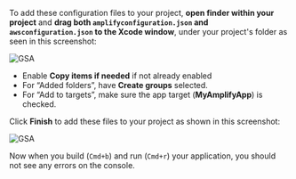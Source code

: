 To add these configuration files to your project, **open finder within your project** and **drag both `amplifyconfiguration.json` and `awsconfiguration.json` to the Xcode window**, under your project's folder as seen in this screenshot:

![GSA](~/images/project-setup/50_1_dragDrop.png)

* Enable **Copy items if needed** if not already enabled
* For “Added folders”, have **Create groups** selected.
* For “Add to targets”, make sure the app target (**MyAmplifyApp**) is checked.

Click **Finish** to add these files to your project as shown in this screenshot:

![GSA](~/images/project-setup/50_2_addFiles.png)

Now when you build (`Cmd+b`) and run (`Cmd+r`) your application, you should not see any errors on the console.
